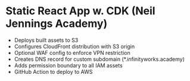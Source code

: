 # Static React App w. CDK (Neil Jennings Academy)

- Deploys built assets to S3
- Configures CloudFront distribution with S3 origin
- Optional WAF config to enforce VPN restriction
- Creates DNS record for custom subdomain (*.infinityworks.academy)
- Adds permission boundary to all IAM assets
- GitHub Action to deploy to AWS
